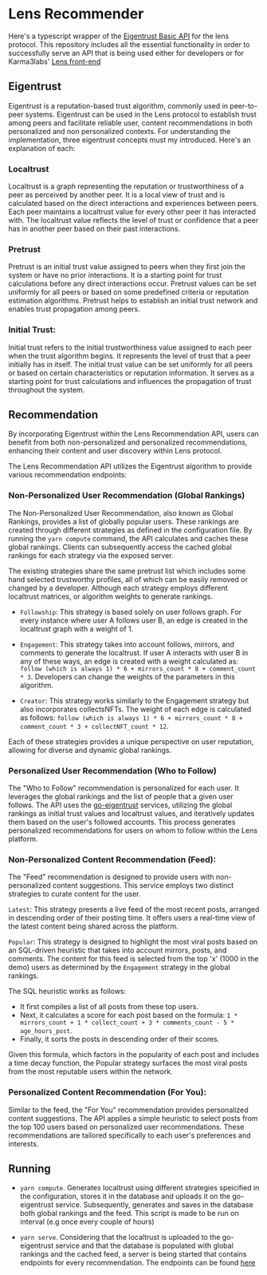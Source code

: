 # Lens Recommender

Here's a typescript wrapper of the [Eigentrust Basic API](https://k3l.io/docs/api/basic/v1/) for the lens protocol. This repository includes all the essential functionality in order to successfully serve an API that is being used either for developers or for Karma3labs' [Lens front-end](https://lens.k3l.io)

## Eigentrust

Eigentrust is a reputation-based trust algorithm, commonly used in peer-to-peer systems. Eigentrust can be used in the Lens protocol to establish trust among peers and facilitate reliable user, content recommendations in both personalized and non personalized contexts. For understanding the implementation, three eigentrust concepts must my introduced. Here's an explanation of each:

### Localtrust

Localtrust is a graph representing the reputation or trustworthiness of a peer as perceived by another peer. It is a local view of trust and is calculated based on the direct interactions and experiences between peers. Each peer maintains a localtrust value for every other peer it has interacted with. The localtrust value reflects the level of trust or confidence that a peer has in another peer based on their past interactions.

### Pretrust

Pretrust is an initial trust value assigned to peers when they first join the system or have no prior interactions. It is a starting point for trust calculations before any direct interactions occur. Pretrust values can be set uniformly for all peers or based on some predefined criteria or reputation estimation algorithms. Pretrust helps to establish an initial trust network and enables trust propagation among peers.

### Initial Trust:

Initial trust refers to the initial trustworthiness value assigned to each peer
when the trust algorithm begins. It represents the level of trust that a peer
initially has in itself. The initial trust value can be set uniformly for all
peers or based on certain characteristics or reputation information. It serves
as a starting point for trust calculations and influences the propagation of
trust throughout the system.

## Recommendation

By incorporating Eigentrust within the Lens Recommendation API, users can
benefit from both non-personalized and personalized recommendations, enhancing
their content and user discovery within Lens protocol.

The Lens Recommendation API utilizes the Eigentrust algorithm to provide various
recommendation endpoints:

### Non-Personalized User Recommendation (Global Rankings)

The Non-Personalized User Recommendation, also known as Global Rankings, provides a list of globally popular users. These rankings are created through different strategies as defined in the configuration file. By running the `yarn compute` command, the API calculates and caches these global rankings. Clients can subsequently access the cached global rankings for each strategy via the exposed server.

The existing strategies share the same pretrust list which includes some hand selected trustworthy profiles, all of which can be easily removed or changed by a developer. Although each strategy employs different localtrust matrices, or algorithm weights to generate rankings. 

- `Followship`: This strategy is based solely on user follows graph. For every instance where user A follows user B, an edge is created in the localtrust graph with a weight of 1.

- `Engagement`: This strategy takes into account follows, mirrors, and comments to generate the localtrust. If user A interacts with user B in any of these ways, an edge is created with a weight calculated as: `follow (which is always 1) * 6 + mirrors_count * 8 + comment_count * 3`. Developers can change the weights of the parameters in this algorithm. 

- `Creator`: This strategy works similarly to the Engagement strategy but also incorporates collectsNFTs. The weight of each edge is calculated as follows: `follow (which is always 1) * 6 + mirrors_count * 8 + comment_count * 3 + collectNFT_count * 12`.

Each of these strategies provides a unique perspective on user reputation, allowing for diverse and dynamic global rankings.

### Personalized User Recommendation (Who to Follow)

The "Who to Follow" recommendation is personalized for each user. It leverages
the global rankings and the list of people that a given user follows. The API
uses the [go-eigentrust](https://k3l.io/docs/api/basic/v1/) services, utilizing
the global rankings as initial trust values and localtrust values, and
iteratively updates them based on the user's followed accounts. This process
generates personalized recommendations for users on whom to follow within the
Lens platform.

### Non-Personalized Content Recommendation (Feed):

The "Feed" recommendation is designed to provide users with non-personalized content suggestions. This service employs two distinct strategies to curate content for the user.

`Latest`: This strategy presents a live feed of the most recent posts, arranged in descending order of their posting time. It offers users a real-time view of the latest content being shared across the platform.

`Popular`: This strategy is designed to highlight the most viral posts based on an SQL-driven heuristic that takes into account mirrors, posts, and comments. The content for this feed is selected from the top 'x' (1000 in the demo) users as determined by the `Engagement` strategy in the global rankings.

The SQL heuristic works as follows:

- It first compiles a list of all posts from these top users.
- Next, it calculates a score for each post based on the formula: `1 * mirrors_count + 1 * collect_count + 3 * comments_count - 5 * age_hours_post`.
- Finally, it sorts the posts in descending order of their scores.

Given this formula, which factors in the popularity of each post and includes a time decay function, the Popular strategy surfaces the most viral posts from the most reputable users within the network.

### Personalized Content Recommendation (For You):

Similar to the feed, the "For You" recommendation provides personalized content
suggestions. The API applies a simple heuristic to select posts from the top
100 users based on personalized user recommendations. These recommendations are
tailored specifically to each user's preferences and interests.

## Running

- `yarn compute`. Generates localtrust using different strategies speicified in the configuration, stores it in the database and uploads it on the go-eigentrust service. Subsequently, generates and saves in the database both global rankings and the feed. This script is made to be run on interval (e.g once every couple of hours)

- `yarn serve`. Considering that the localtrust is uploaded to the go-eigentrust service and that the database is populated with global rankings and the cached feed, a server is being started that contains endpoints for every recommendation. The endpoints can be found [here](https://openapi.lens.k3l.io)
